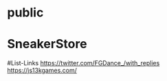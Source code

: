 # public
# SneakerStore


#List-Links
https://twitter.com/FGDance_/with_replies
https://js13kgames.com/
